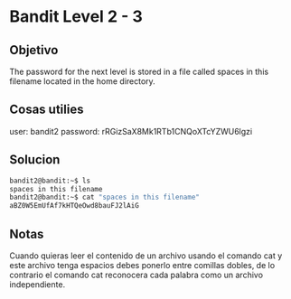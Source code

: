 # Bandit Level 2 - 3

## Objetivo
The password for the next level is stored in a file called spaces in this filename located in the home directory.

## Cosas utilies
user: bandit2
password: rRGizSaX8Mk1RTb1CNQoXTcYZWU6lgzi

## Solucion
``` bash
bandit2@bandit:~$ ls
spaces in this filename
bandit2@bandit:~$ cat "spaces in this filename"
aBZ0W5EmUfAf7kHTQeOwd8bauFJ2lAiG

```

## Notas
Cuando quieras leer el contenido de un archivo usando el comando cat y este archivo tenga espacios debes ponerlo entre comillas dobles, de lo contrario el comando cat reconocera cada palabra como un archivo independiente.